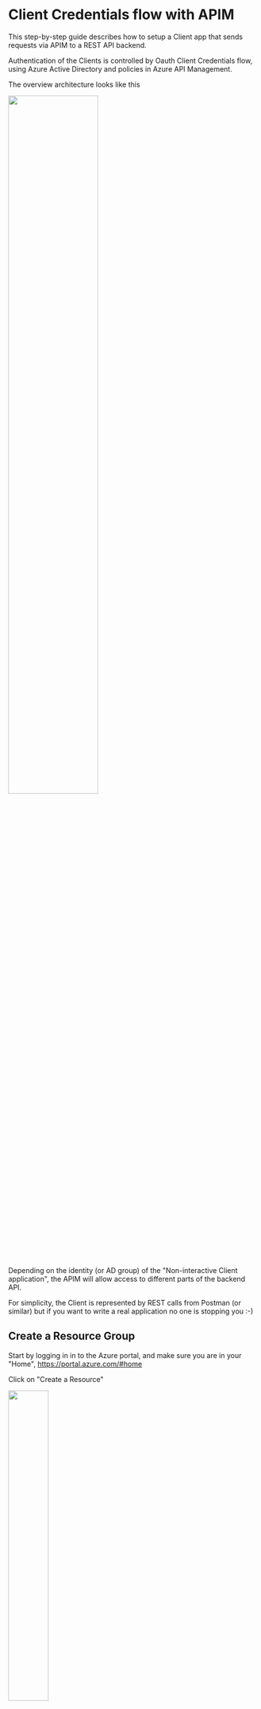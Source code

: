 # Client Credentials flow with APIM

This step-by-step guide describes how to setup a Client app that sends requests via APIM to a REST API backend. 

Authentication of the Clients is controlled by Oauth Client Credentials flow, using Azure Active Directory and policies in Azure API Management.

The overview architecture looks like this

<p align="left">
  <img width="60%"  src="./media/flow-overview.png">
</p>


Depending on the identity (or AD group) of the "Non-interactive Client application", the APIM will allow access to different parts of the backend API.

For simplicity, the Client is represented by REST calls from Postman (or similar) but if you want to write a real application no one is stopping you :-) 

## Create a Resource Group

Start by logging in in to the Azure portal, and make sure you are in your "Home", https://portal.azure.com/#home

Click on "Create a Resource"

<p align="left">
  <img width="40%"  src="./media/create-a-resource.png">
</p>

In the search field, search for "Resource Group" and select Resource Group from the search results. Then click the "Create" button to start the creation of the Resource Group (RG). Give the RG a nice name, and make sure its placed in a Region close to you (actually the RG is just a placeholder, so the region doesn't really matter, but when you place resources in the RG they will be defaulted to the same region which makes things convenient).

<p align="left">
  <img width="70%"  src="./media/create-a-resource-group.png">
</p>

Then click review and create. Validation should pass, after which you can click on create.


## Create an API Manager instance

Azure API Manager, is a platform that can hold API definitions. The APIs are not hosted in APIM, instead it points to backend APIs, which could be running on Azure, on-prem, in another cloud or anywhere else you have connectivity to.

Start by going to your resource group, if you are not already there. Click on "Create Resources" (or "Add") and search for APIM in the search field. Select API Management from the search results, then click create.

Give your APIM a globally unique name. This is needed because the name will be used to create a URL that needs to be a Fully Qualified Domain Name, FQDN.

Make sure that the APIM is located in the right subscription and in the resource group you just created.

Add an "Organization name" of your choice and an "Administrator email".

**Make sure** to use either the "Consumption" or "Developer" or pricing tier. The developer tier gives you full functionality but without a Service Level Agreement, and is much cheaper than "Basic", "Standard" or "Premium". The consumption tier has some feature restrictions, but is only charged per transaction (plus, the first 1 000 000 transactions are free). Also it starts much quicker than the other tiers.

<p align="left">
  <img width="50%"  src="./media/create-apim.png">
</p>

Now wait. It can take a while to create the APIM instance, up to 40 minutes at the time of writing (May 2020)

## Create an API in APIM

This section has borrowed a lot from this tutorial: https://docs.microsoft.com/en-us/azure/api-management/import-and-publish#-import-and-publish-a-backend-api but a bit more condensed. If unclear, feel free to go to the source for more details.

You will import an OpenAPI (formerly Swagger) Specification backend API in JSON format into APIM. The backend API is hosted at https://conferenceapi.azurewebsites.net?format=json.

Go to your APIM instance. In the left navigation of your API Management instance, select APIs from the API Management section.

Select the OpenAPI tile, and then select "Full" on the top left of the pop up screen (instead of basic, which is the default start screen).

Paste this URI into the "Open API Specification" field: https://conferenceapi.azurewebsites.net?format=json

This will import the API into APIM, and populate the other fields in the pop-up. You need to add an API URL suffix that will be used to reach the API that is published through APIM. You can call it anything, but I will call it "conference".

It should look like the following: 

<p align="left">
  <img width="80%"  src="./media/create-api.png">
</p>

If all looks right, click "Create".

The new API will be imported, and you will see that API with all its operations (GetSession, GetSessions, GetSpeaker, etc). 

<p align="left">
  <img width="100%"  src="./media/apis.png">
</p>

For simplicity, go into the settings of the API and uncheck the box named "Subscription required". This is to remove the need to send in a subscription key with every request (we will implement authentication/authorization in a different way).

<p align="left">
  <img width="40%"  src="./media/sub.png">
</p>

To try the new API out, you can send a request to ````https://\<your APIM\>.azure-api.net/conference/speakers````. This will call one of the operations of the API, named GetSpeakers.

You can use a browser for this, or curl or postman or whatever is your preference. The response should be a list of people, "speakers".

You will work more with the API operations later (adding policies etc).

## Create Application Registrations

Both the API and the Clients need to be registered in Azure AD, so that we can use Oauth2 for authentication. During this process you will end up with a few IDs and secrets, which you need to keep track of. I suggest creating a text file to store these (but remember to never store secrets in plain text for anything even resembling production!).

### API Application Registration

Search for "App registrations" and select App Registrations from the search results. Name the registration appropriately and leave the defaults and click "Register".

<p align="left">
  <img width="70%"  src="./media/api-app-registration.png">
</p>

In the left hand navigation pane, go to "Expose an API", then click on "Application ID URI - Set", and leave the default value, which should look similar to ````api://7f038808-5322-4125-8143-12d804a45c1b````. The alphanumeric string is the clientID. Make a note of this as it will be needed later (you can of course navigate back to this place and retrieve this value).

### Client-1 Application Registration

Create another app registration for the first Client. Give it a name (why not "Client-1"), and leave the defaults then click "Register".

Next,  create a secret for the Client. In the left hand navigation pane, go to "Certificate & Secrets", then select "New Client Secret". Give it a name and choose an expiration time (for instance, 1 year).

**Copy the secret and store it safely**. You will not be able to see it again in the portal.

Also, make a note of the clientID, which can be found in the "Overview" from the left hand navigation pane.

### Client-2 Application Registration

Repeat the steps for Client-1, and give it a different name ("Client-2"!)


## Get the Access Token

Use e.g. Postman to try if you get a response from your token endpoint. Lets use Client-1 to begin with.

The URL to use is  https://login.microsoftonline.com/\<tenant id\>/oauth2/v2.0/token, and the method needs to be POST. 

You also need to add a few key value pairs in the body of the request (not query parameters). Have a look at the screen dump below to see how to input this into Postman.

* grant_type: should be ````client_credentials````
* scope: The application ID URI for the API plus a path (similar to ````api://7f038808-5322-4125-8143-12d804a45c1b/.default````)
* client_secret: The secret for Client-1 that you save securely before (right?)
* client_id: The ClientID for Client-1 that you saved above (similar to ````8ecc3af1-6ede-41d8-ab27-12338b2d5123````)

<p align="left">
  <img width="100%"  src="./media/postman.png">
</p>

After pressing **Send** you should get a response similar to the (slightly redacted) output in the picture above.

If you go to jwt.ms and paste in the "access token", you can decode the token and break it down to its parts. I should look something like below (except for the redacted parts). This is not needed, just a "good to know".

<p align="left">
  <img width="60%"  src="./media/jwt-decoded.png">
</p>

Where, for instance, "appid" will correspond to the app-registration Client ID of the Client app.

## Granting Application Permissions to the clients
You need to add application permissions to the API app-registration. This is required to enable OAuth 2.0 client credentials flow, so that the Client applications are allowed to use the API.

Go to the API app registration you created previously, and edit its Manifest. You will find this in the left hand navigation pane of the API app registration blade

<p align="left">
  <img width="40%"  src="./media/api-manifest.png">
</p>



You need to add an entry into the appRoles array specifying that the permission is for an application. For more info on this, feel free to have a look at https://docs.microsoft.com/en-us/azure/active-directory/develop/howto-add-app-roles-in-azure-ad-apps

The appRoles array is empty to begin with and you need to add the following:

````
      "appRoles": [
            {
                  "allowedMemberTypes": [
                        "Application"
                  ],
                  "description": "Allow client apps to send requests to the API.",
                  "displayName": "API Request",
                  "id": "cfef0000-0000-0000-be10-90e97fa573a6",
                  "isEnabled": true,
                  "lang": null,
                  "origin": "Application",
                  "value": "API.Request"
            }
      ]
````

The only thing you need to change is the GUID (id) value, and it needs to be a valid GUID (for guidance, look here https://docs.microsoft.com/en-us/powershell/module/microsoft.powershell.utility/new-guid?view=powershell-7 or search the web for a guid generator).

When you are done, click save.

Now, go to the app-registration of your respective Clients and select "API Permissions" in the left hand toolbar.

Click on Add a Permission, find your API and select it.

<p align="left">
  <img width="100%"  src="./media/api-permissions.png">
</p>

Select the role you added previously, e.g. "Request" and click on "Add permissions".

<p align="left">
  <img width="60%"  src="./media/api-permissions2.png">
</p>

Finally, when prompted, click on Click on Grant admin consent for \<your user name\>. This step requires Azure AD admin privileges. If you don't have it this will not work.


## Validate the Application Permissions in APIM
In the previous section we granted the client applications rights to call the API. Now we can use a policy in APIM to validate the roles claim.

Go to the the API we imported before (conference API), and click on "all operations". Then select "Edit policy" by clicking on the tiny **\<\/\>** "logo" to the far right.

Replace the entire inbound clause with the policy below, after changing the following values:

 * openid-config url: Replace the GUID with your Tenant ID
 * claim name="aud": Replace the value with your API app registration id
 * claim name="appid": Replace the value with your Client apps registration ids

````
    <inbound>
        <validate-jwt header-name="Authorization" failed-validation-httpcode="401" failed-validation-error-message="Unauthorized. Access token is missing or invalid.">
            <openid-config url="https://login.microsoftonline.com/3a10cb8b-866e-1231-b7fd-4a7ca62328c9/.well-known/openid-configuration" />
            <required-claims>
                <claim name="aud" match="any">
                    <value>api://7f038808-5322-4125-8143-123806a45123</value>
                </claim>
                <claim name="appid" match="any">
                    <value>8ecc3af1-6ede-41d8-ab27-12338b2d5123</value>
                    <value>8ecc3af1-6ede-41d8-ab27-12338b2d5124</value>
                </claim>
                <claim name="roles" match="any">
                    <value>API.Request</value>
                </claim>
            </required-claims>
        </validate-jwt>
    </inbound>
````

Then save the policy.

What this policy will do, is to

* Evaluate that the "Audience" is correct. In other words, we make sure that the token targets our API.
* Evaluate that the appids are correct. In other words, we make sure that the user is allowed to use the API
* Evaluate that the role "API.Request" had the correct RBAC permissions to use the API.

## Try it out

You have already used postman (or similar, like Insomnia) to get the Access Token for e.g. Client-1

<p align="left">
  <img width="100%"  src="./media/postman.png">
</p>

Now, send a request to an operation in the newly created API. In the example below the request is sent to the "GetSpeakers" operation, but you can use any of the operations since the policy is written on the API-level Rather than on operation level.

The URL to use will look similar to this:

````
https://\<your APIM\>.azure-api.net/conference/speakers
````

You can (once again) use Postman to send the request. You need to used the "GET" operation, and the access token needs to be added as a header, with the name "Authorization". It should look similar to the picture below:

<p align="left">
  <img width="80%"  src="./media/api-request.png">
</p>



Then repeat the step for Client-2.

Both clients should get positive responses from the API, with (for example) the list of "Speakers".

## Validate AD group membership

To enable more centralized control over access to backend APIs, AD groups can be used. In order to demonstrate this a new group will be created in your AD. Search for "AD" and select "Azure Active Directory" from the search results.

From the left hand navigation bar, select "Groups" 

<p align="left">
  <img width="20%"  src="./media/ad-groups.png">
</p>

Then create a new group and give it a name, and click "no members selected" to add new members to the group

<p align="left">
  <img width="40%"  src="./media/new-group.png">
</p>

Add Client-1 app registrations to the group and click select. Then click Create.

We will use the object Id of the group, to create another claim in the API policy, so save it (or make sure you know how to navigate back to it).

Go to your APIM instance, and navigate to APIs and then the imported "Demo Conference API". Once again, click "All operations".

Edit the policy by clicking "validate-jwt" in the inbound processing box, then add the new claim by adding the claim below, but using the "Object Id" of the group you just created. You should place it at the same level as the other claims, between \<required-claims\> and \<\/required-claims\>

````
<claim name="groups" match="any">
    <value><Group ID></value>
</claim>
````

Finally, you need to edit the manifest of the API app registration again, to change this:

````
"groupMembershipClaims": null,
````

To this:
````
"groupMembershipClaims": "All",
````


Now try to access the API with the Client which you included in the group. The result should be as before.

If instead you try to access the API with the other Client, the request will be rejected.

## Extra assignment!

Use the tools and processes above to restrict usage on Operation level instead of API level. For example, give Client-1 access to GetSessions and GetSpeakers, while Client-2 only gets access to GetSpeakers.